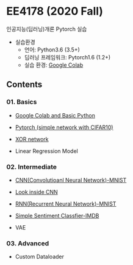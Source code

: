 # EE4178 (2020 Fall)
인공지능(딥러닝)개론
Pytorch 실습
- 실습환경
  * 언어: Python3.6 (3.5+)
  * 딥러닝 프레임워크: Pytorch1.6 (1.2+)
  * 실습 환경: [Google Colab](https://colab.research.google.com/notebooks/intro.ipynb#recent=true)
 



## Contents

### 01. Basics

- [Google Colab and Basic Python](https://nbviewer.jupyter.org/gist/Hyejin-Koo/6294afd92129f2637a0493d09ddf8230)

- [Pytorch (simple network with CIFAR10)](https://nbviewer.jupyter.org/gist/Hyejin-Koo/c45a7818e0dd3d931a8517669bf69eb8)

- [XOR network](https://nbviewer.jupyter.org/gist/Hyejin-Koo/0c719935de56b5cca2134a9587c532ed)

- Linear Regression Model


### 02. Intermediate

- [CNN(Convolutioanl Neural Network)-MNIST](https://nbviewer.jupyter.org/gist/Hyejin-Koo/6c5d22c0974b90b335370146da4b1765)

- [Look inside CNN](https://nbviewer.jupyter.org/gist/Hyejin-Koo/5413d75a20b871aea096aab4bf8a99e1)

- [RNN(Recurrent Neural Network)-MNIST](https://nbviewer.jupyter.org/gist/Hyejin-Koo/c084bb5d83bed3ccb333817d7326924a)

- [Simple Sentiment Classfier-IMDB](https://nbviewer.jupyter.org/gist/Hyejin-Koo/b38b0434b355c20e9e5b44fd714ce8f9)

- VAE


### 03. Advanced

- Custom Dataloader


